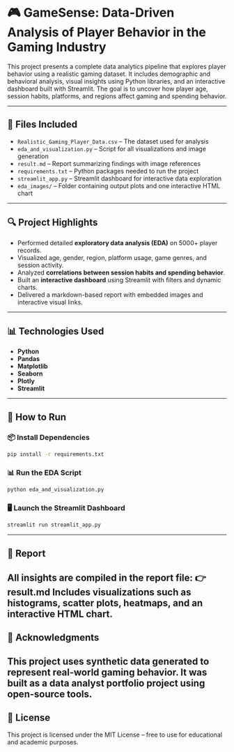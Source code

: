 # 🎮 GameSense: Data-Driven Analysis of Player Behavior in the Gaming Industry

This project presents a complete data analytics pipeline that explores player behavior using a realistic gaming dataset. It includes demographic and behavioral analysis, visual insights using Python libraries, and an interactive dashboard built with Streamlit. The goal is to uncover how player age, session habits, platforms, and regions affect gaming and spending behavior.

---

## 📁 Files Included

- `Realistic_Gaming_Player_Data.csv` – The dataset used for analysis  
- `eda_and_visualization.py` – Script for all visualizations and image generation  
- `result.md` – Report summarizing findings with image references  
- `requirements.txt` – Python packages needed to run the project  
- `streamlit_app.py` – Streamlit dashboard for interactive data exploration  
- `eda_images/` – Folder containing output plots and one interactive HTML chart  

---

## 🔍 Project Highlights

- Performed detailed **exploratory data analysis (EDA)** on 5000+ player records.  
- Visualized age, gender, region, platform usage, game genres, and session activity.  
- Analyzed **correlations between session habits and spending behavior**.  
- Built an **interactive dashboard** using Streamlit with filters and dynamic charts.  
- Delivered a markdown-based report with embedded images and interactive visual links.  

---


## 📊 Technologies Used

- **Python**  
- **Pandas**  
- **Matplotlib**  
- **Seaborn**  
- **Plotly**  
- **Streamlit**

---

## 🚀 How to Run

### 📦 Install Dependencies
```bash
pip install -r requirements.txt
```
### 📊 Run the EDA Script
```bash
python eda_and_visualization.py
```
### 🖥️ Launch the Streamlit Dashboard
```bash
streamlit run streamlit_app.py
```
---
## 📄 Report
All insights are compiled in the report file:
👉 result.md
Includes visualizations such as histograms, scatter plots, heatmaps, and an interactive HTML chart.
---
## 🙌 Acknowledgments
This project uses synthetic data generated to represent real-world gaming behavior. It was built as a data analyst portfolio project using open-source tools.
---
## 🔗 License
This project is licensed under the MIT License – free to use for educational and academic purposes.

